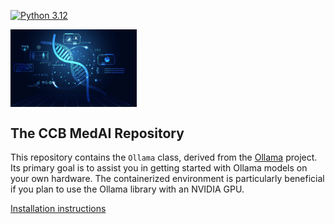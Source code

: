 [![Python 3.12](
https://img.shields.io/badge/python-3.12-blue.svg)](
https://www.python.org/downloads/release/python-31012/)

<p float="left">
    <img style="vertical-align: top" src="./images/ai-in-healthcare.webp" width="40%" />
</p>


<!-- ABOUT THE PROJECT -->
<!-- ABOUT THE PROJECT -->

## The CCB MedAI Repository ##

This repository contains the `Ollama` class, derived from the [Ollama](https://pypi.org/project/ollama/) project. Its primary goal is to assist you in getting started with Ollama models on your own hardware. The containerized environment is particularly beneficial if you plan to use the Ollama library with an NVIDIA GPU.

[Installation instructions](docs/installation.md)
